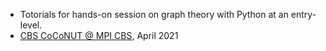 * Totorials for hands-on session on graph theory with Python at an entry-level. 
* <a href= "https://www.cbs.mpg.de/en/cbs-coconut">CBS CoCoNUT @ MPI CBS</a>, April 2021
